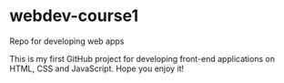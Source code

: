 # webdev-course1
Repo for developing web apps

This is my first GitHub project for developing front-end applications on HTML, CSS and JavaScript. Hope you enjoy it!
